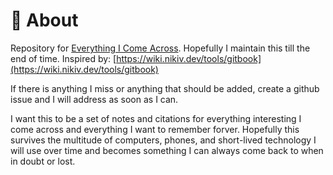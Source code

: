 # 🚩 About

Repository for [Everything I Come Across](https://manu-samala.gitbook.io/what-ive-come-across/). Hopefully I maintain this till the end of time. Inspired by: [https://wiki.nikiv.dev/tools/gitbook](https://wiki.nikiv.dev/tools/gitbook)

If there is anything I miss or anything that should be added, create a github issue and I will address as soon as I can.

I want this to be a set of notes and citations for everything interesting I come across and everything I want to remember forver. Hopefully this survives the multitude of computers, phones, and short-lived technology I will use over time and becomes something I can always come back to when in doubt or lost.
